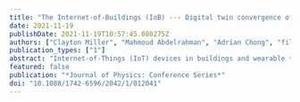 ```yaml
---
title: "The Internet-of-Buildings (IoB) --- Digital twin convergence of wearable and IoT data with GIS/BIM"
date: 2021-11-19
publishDate: 2021-11-19T10:57:45.080275Z
authors: ["Clayton Miller", "Mahmoud Abdelrahman", "Adrian Chong", "filip", "Matias Quintana", "Mario Frei", "Michael Chew", "Daniel Wong"]
publication_types: ["1"]
abstract: "Internet-of-Things (IoT) devices in buildings and wearable technologies for occupants are quickly becoming widespread. These technologies provide copious amounts of high-quality temporal data pertaining to indoor and outdoor environmental quality, comfort, and energy consumption. However, a barrier to their use in many applications is the lack of spatial context in the built environment. Adding Building Information Models (BIM) and Geographic Information Systems (GIS) to these temporal sources unleashes potential. We call this data convergence the Internet-of-Buildings or IoB. In this paper, a digital twin case study of data intersection from various systems is outlined. Initial insights are discussed for an experiment with 17 participants that focused on the collection of occupant subjective feedback to characterize indoor comfort. The results illustrate the ability to capture data from wearables in the context of a BIM data environment."
featured: false
publication: "*Journal of Physics: Conference Series*"
doi: "10.1088/1742-6596/2042/1/012041"
---
```


